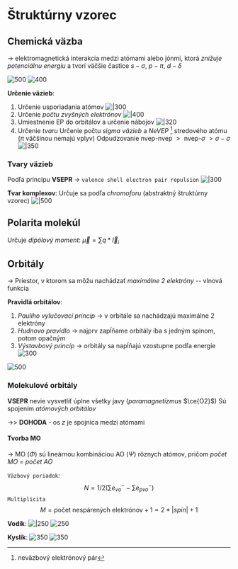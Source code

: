 # Štruktúrny vzorec

## Chemická väzba
-> elektromagnetická interakcia medzi atómami alebo jónmi, ktorá *znižuje potenciálnu energiu* a tvorí väčšie častice
$s-\sigma, \ p-\pi, \ d-\delta$

![500](sigma_bonds.png)
![400](d_orbital_bonds.png)

**Určenie väzieb**:
1. Určenie usporiadania atómov 
![|300](1st-step.jpeg)
2. Určenie *počtu zvyšných elektrónov*
![|400](2nd-step.jpeg)
3. Umiestnenie EP do orbitálov a určenie nábojov
![|320](3rd-step.jpeg)
4. Určenie *tvaru*
	Určenie počtu *sigma väzieb* a *NeVEP* [^1] stredového atómu ($\pi$ väčšinou nemajú vplyv)
	Odpudzovanie $\text{nvep-nvep } > \text{ nvep-}\sigma \ > \sigma-\sigma$	
	![|350](4th-step.jpeg)

### Tvary väzieb
Podľa princípu **VSEPR** -> `valence shell electron pair repulsion`
![|300](deformovaný_tetraéder.jpeg)

**Tvar komplexov**:
Určuje sa podľa *chromoforu* (abstraktný štruktúrny vzorec)
![|500](tvar_komplexov.jpeg)

## Polarita molekúl
Určuje *dipólový moment*: $\vec\mu = \sum q * \vec l_i$

## Orbitály
-> Priestor, v ktorom sa môžu nachádzať *maximálne 2 elektróny*
-- vlnová funkcia

**Pravidlá orbitálov**:
1. *Pauliho vylučovací princíp* -> v orbitále sa nachádzajú maximálne 2 elektróny
2. *Hudnovo pravidlo* -> najprv zapĺňame orbitály iba s jedným spinom, potom opačným
3. *Výstavbový princíp* -> orbitály sa napĺňajú vzostupne podľa energie
![300](vystavbovy_princip.png)

![500](orbita_shapes.png)

### Molekulové orbitály
**VSEPR** nevie vysvetliť úplne všetky javy (*paramagnetizmus* $\ce{O2}$)
Sú spojením *atómových orbitálov*

->> $\textbf{DOHODA}$ - os $z$ je spojnica medzi atómami

#### Tvorba MO
-> MO ($\Phi$) sú lineárnou kombináciou AO ($\Psi$) rôznych atómov, pričom *počet MO = počet AO*

`Väzbový poriadok`:
$$N=1/2(\sum e^-_{vo}-\sum e^-_{pvo})$$
`Multiplicita`
$$M=\text{počet nespárených elektrónov} + 1 = 2*| spin| + 1$$

**Vodík**:
![|250](vodík_mo.jpeg)
![250](s2_molekulove_orbitaly.jpeg)

**Kyslík**:
![350](dikyslík_mo.jpeg)
![350](pz2_molekulové_orbitály.jpeg)




[^1]: neväzbový elektrónový pár